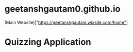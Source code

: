 # geetanshgautam0.github.io

(Main Website)["https://geetanshgautam.wixsite.com/home"]

# Quizzing Application
